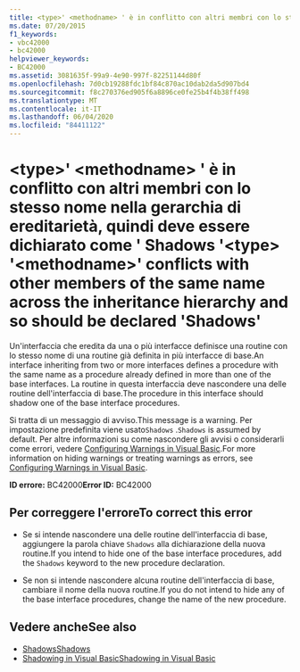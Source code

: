 ```yaml
---
title: <type>' <methodname> ' è in conflitto con altri membri con lo stesso nome nella gerarchia di ereditarietà, quindi deve essere dichiarato come ' Shadows '
ms.date: 07/20/2015
f1_keywords:
- vbc42000
- bc42000
helpviewer_keywords:
- BC42000
ms.assetid: 3081635f-99a9-4e90-997f-82251144d80f
ms.openlocfilehash: 7d0cb19288fdc1bf84c870ac10dab2da5d907bd4
ms.sourcegitcommit: f8c270376ed905f6a8896ce0fe25b4f4b38ff498
ms.translationtype: MT
ms.contentlocale: it-IT
ms.lasthandoff: 06/04/2020
ms.locfileid: "84411122"
---
```

# <a name="type-methodname-conflicts-with-other-members-of-the-same-name-across-the-inheritance-hierarchy-and-so-should-be-declared-shadows"></a><span data-ttu-id="cf7aa-102">\<type>' \<methodname> ' è in conflitto con altri membri con lo stesso nome nella gerarchia di ereditarietà, quindi deve essere dichiarato come ' Shadows '</span><span class="sxs-lookup"><span data-stu-id="cf7aa-102">\<type> '\<methodname>' conflicts with other members of the same name across the inheritance hierarchy and so should be declared 'Shadows'</span></span>
<span data-ttu-id="cf7aa-103">Un'interfaccia che eredita da una o più interfacce definisce una routine con lo stesso nome di una routine già definita in più interfacce di base.</span><span class="sxs-lookup"><span data-stu-id="cf7aa-103">An interface inheriting from two or more interfaces defines a procedure with the same name as a procedure already defined in more than one of the base interfaces.</span></span> <span data-ttu-id="cf7aa-104">La routine in questa interfaccia deve nascondere una delle routine dell'interfaccia di base.</span><span class="sxs-lookup"><span data-stu-id="cf7aa-104">The procedure in this interface should shadow one of the base interface procedures.</span></span>  
  
 <span data-ttu-id="cf7aa-105">Si tratta di un messaggio di avviso.</span><span class="sxs-lookup"><span data-stu-id="cf7aa-105">This message is a warning.</span></span> <span data-ttu-id="cf7aa-106">Per impostazione predefinita viene usato`Shadows` .</span><span class="sxs-lookup"><span data-stu-id="cf7aa-106">`Shadows` is assumed by default.</span></span> <span data-ttu-id="cf7aa-107">Per altre informazioni su come nascondere gli avvisi o considerarli come errori, vedere [Configuring Warnings in Visual Basic](/visualstudio/ide/configuring-warnings-in-visual-basic).</span><span class="sxs-lookup"><span data-stu-id="cf7aa-107">For more information on hiding warnings or treating warnings as errors, see [Configuring Warnings in Visual Basic](/visualstudio/ide/configuring-warnings-in-visual-basic).</span></span>  
  
 <span data-ttu-id="cf7aa-108">**ID errore:** BC42000</span><span class="sxs-lookup"><span data-stu-id="cf7aa-108">**Error ID:** BC42000</span></span>  
  
## <a name="to-correct-this-error"></a><span data-ttu-id="cf7aa-109">Per correggere l'errore</span><span class="sxs-lookup"><span data-stu-id="cf7aa-109">To correct this error</span></span>  
  
- <span data-ttu-id="cf7aa-110">Se si intende nascondere una delle routine dell'interfaccia di base, aggiungere la parola chiave `Shadows` alla dichiarazione della nuova routine.</span><span class="sxs-lookup"><span data-stu-id="cf7aa-110">If you intend to hide one of the base interface procedures, add the `Shadows` keyword to the new procedure declaration.</span></span>  
  
- <span data-ttu-id="cf7aa-111">Se non si intende nascondere alcuna routine dell'interfaccia di base, cambiare il nome della nuova routine.</span><span class="sxs-lookup"><span data-stu-id="cf7aa-111">If you do not intend to hide any of the base interface procedures, change the name of the new procedure.</span></span>  
  
## <a name="see-also"></a><span data-ttu-id="cf7aa-112">Vedere anche</span><span class="sxs-lookup"><span data-stu-id="cf7aa-112">See also</span></span>

- [<span data-ttu-id="cf7aa-113">Shadows</span><span class="sxs-lookup"><span data-stu-id="cf7aa-113">Shadows</span></span>](../language-reference/modifiers/shadows.md)
- [<span data-ttu-id="cf7aa-114">Shadowing in Visual Basic</span><span class="sxs-lookup"><span data-stu-id="cf7aa-114">Shadowing in Visual Basic</span></span>](../programming-guide/language-features/declared-elements/shadowing.md)
